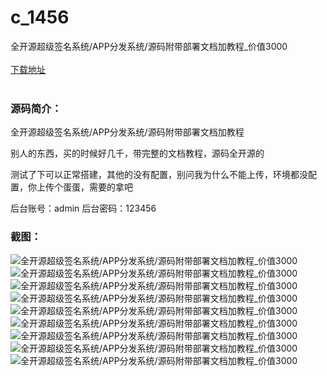 # c_1456
全开源超级签名系统/APP分发系统/源码附带部署文档加教程_价值3000
<br/></br>
[下载地址](https://www.uuid2.com/1456.html "下载地址")
<br/></br>
<h3>源码简介：</h3>
<p>全开源超级签名系统/APP分发系统/源码附带部署文档加教程<p>
<p>别人的东西，买的时候好几千，带完整的文档教程，源码全开源的<p>
<p>测试了下可以正常搭建，其他的没有配置，别问我为什么不能上传，环境都没配置，你上传个蛋蛋，需要的拿吧<p>
<p>后台账号：admin  后台密码：123456<p>
<h3>截图：</h3>
<img src="https://www.uuid2.com/wp-content/uploads/img/uimage/52851629859302.png" alt="全开源超级签名系统/APP分发系统/源码附带部署文档加教程_价值3000"><img src="https://www.uuid2.com/wp-content/uploads/img/uimage/4711629859295.png" alt="全开源超级签名系统/APP分发系统/源码附带部署文档加教程_价值3000"><img src="https://www.uuid2.com/wp-content/uploads/img/uimage/22121629859311.png" alt="全开源超级签名系统/APP分发系统/源码附带部署文档加教程_价值3000"><img src="https://www.uuid2.com/wp-content/uploads/img/uimage/86251629859328.png" alt="全开源超级签名系统/APP分发系统/源码附带部署文档加教程_价值3000"><img src="https://www.uuid2.com/wp-content/uploads/img/uimage/69151629859331.png" alt="全开源超级签名系统/APP分发系统/源码附带部署文档加教程_价值3000"><img src="https://www.uuid2.com/wp-content/uploads/img/uimage/56471629859338.png" alt="全开源超级签名系统/APP分发系统/源码附带部署文档加教程_价值3000"><img src="https://www.uuid2.com/wp-content/uploads/img/uimage/84911629859346.png" alt="全开源超级签名系统/APP分发系统/源码附带部署文档加教程_价值3000"><img src="https://www.uuid2.com/wp-content/uploads/img/uimage/72061629859353.png" alt="全开源超级签名系统/APP分发系统/源码附带部署文档加教程_价值3000"><img src="https://www.uuid2.com/wp-content/uploads/img/uimage/72381629859355.png" alt="全开源超级签名系统/APP分发系统/源码附带部署文档加教程_价值3000">
